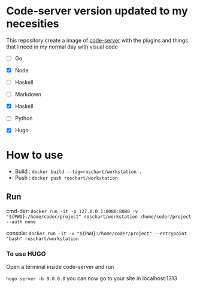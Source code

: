# Code-server version updated to my necesities

This repository create a image of [code-server](https://github.com/cdr/code-server) with the plugins and things that I need in my normal day with visual code

* [ ] Go
* [x] Node
* [ ] Haskell
* [ ] Markdown
* [x] Haskell
* [ ] Python
* [x] Hugo


# How to use

* Build : `docker build --tag=roschart/workstation .`
* Push : `docker push roschart/workstation`

## Run
cmd-der: `docker run -it -p 127.0.0.1:8080:8080 -v "${PWD}:/home/coder/project" roschart/workstation /home/coder/project --auth none`

console: `docker run -it -v "${PWD}:/home/coder/project" --entrypoint "bash" roschart/workstation`


### To use HUGO
Open a terminal inside code-server and run 

`hogo server -b 0.0.0.0` you can now go to your site in localhost:1313